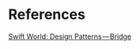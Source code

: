 
# References

[Swift World: Design Patterns — Bridge](https://medium.com/@NilStack/swift-world-design-patterns-bridge-a20bbe999059)